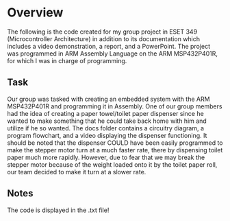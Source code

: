 # Overview
The following is the code created for my group project in ESET 349 (Microcontroller Architecture) in addition to its documentation which includes a video demonstration, a report, and a PowerPoint. The project was programmed in ARM Assembly Language on the ARM MSP432P401R, for which I was in charge of programming.

## Task
Our group was tasked with creating an embedded system with the ARM MSP432P401R and programming it in Assembly. One of our group members had the idea of creating a paper towel/toilet paper dispenser since he wanted to make something that he could take back home with him and utilize if he so wanted. The docs folder contains a circuitry diagram, a program flowchart, and a video displaying the dispenser functioning. It should be noted that the dispenser COULD have been easily programmed to make the stepper motor turn at a much faster rate, there by dispensing toilet paper much more rapidly. However, due to fear that we may break the stepper motor because of the weight loaded onto it by the toilet paper roll, our team decided to make it turn at a slower rate.

## Notes
The code is displayed in the .txt file!
